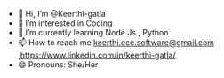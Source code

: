 - 👋 Hi, I’m @Keerthi-gatla
- 👀 I’m interested in Coding
- 🌱 I’m currently learning Node Js , Python
- 📫 How to reach me keerthi.ece.software@gmail.com ,https://www.linkedin.com/in/keerthi-gatla/
- 😄 Pronouns: She/Her


<!---
Keerthi-gatla/Keerthi-gatla is a ✨ special ✨ repository because its `README.md` (this file) appears on your GitHub profile.
You can click the Preview link to take a look at your changes.
--->
